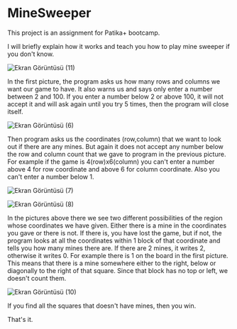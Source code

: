 # MineSweeper
This project is an assignment for Patika+ bootcamp. 

I will briefly explain how it works and teach you how to play mine sweeper if you don't know.

![Ekran Görüntüsü (11)](https://github.com/slmens/MineSweeper/assets/99343829/5bada01b-b7c6-4aed-8930-9d9d4e8dc5ae) 

In the first picture, the program asks us how many rows and columns we want our game to have. It also warns us and says only enter a number between 2 and 100. If you enter a number below 2 or above 100, it will not accept it and will ask again until you try 5 times, then the program will close itself.

![Ekran Görüntüsü (6)](https://github.com/slmens/MineSweeper/assets/99343829/bee02f19-83be-4630-b5b7-0d6161f3a56c)

Then program asks us the coordinates (row,column) that we want to look out if there are any mines. But again it does not accept any number below the row and column count that we gave to program in the previous picture. For example if the game is 4(row)x6(column) you can't enter a number above 4 for row coordinate and above 6 for column coordinate. Also you can't enter a number below 1.
 
![Ekran Görüntüsü (7)](https://github.com/slmens/MineSweeper/assets/99343829/8df76487-e442-4104-9958-5c6be7468db5)

![Ekran Görüntüsü (8)](https://github.com/slmens/MineSweeper/assets/99343829/a68505e4-9af9-4b2e-865c-da62d96b49a2)

In the pictures above there we see two different possibilities of the region whose coordinates we have given. 
Either there is a mine in the coordinates you gave or there is not. If there is, you have lost the game, but if not, the program looks at all the coordinates within 1 block of that coordinate and tells you how many mines there are. If there are 2 mines, it writes 2, otherwise it writes 0. For example there is 1 on the board in the first picture. This means that there is a mine somewhere either to the right, below or diagonally to the right of that square. Since that block has no top or left, we doesn't count them.

![Ekran Görüntüsü (10)](https://github.com/slmens/MineSweeper/assets/99343829/82f48757-c958-4203-8a30-ab96e8d89d9e)

If you find all the squares that doesn't have mines, then you win.

That's it.
